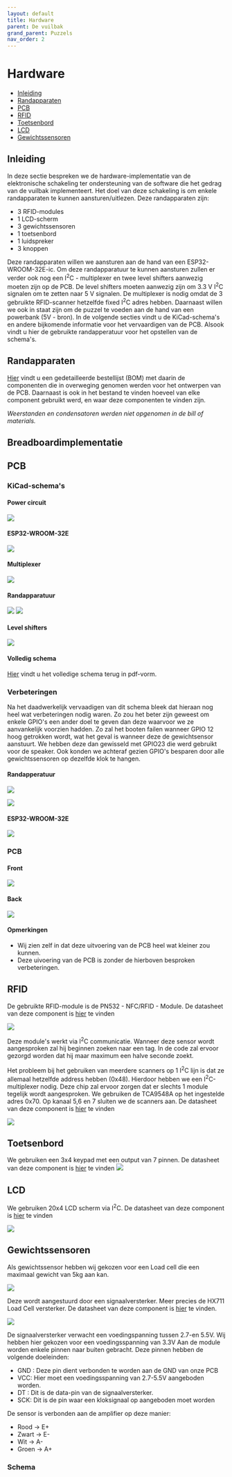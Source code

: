 ```yaml
---
layout: default
title: Hardware 
parent: De vuilbak
grand_parent: Puzzels
nav_order: 2
---
```

# Hardware

- [Inleiding](#inleiding)
- [Randapparaten](#randapparaten)
- [PCB](#pcb)
- [RFID](#rfid)
- [Toetsenbord](#toetsenbord)
- [LCD](#lcd)
- [Gewichtssensoren](#gewichtssensoren)


## Inleiding
In deze sectie bespreken we de hardware-implementatie van de elektronische schakeling ter ondersteuning van de software die het gedrag van de vuilbak implementeert.
Het doel van deze schakeling is om enkele randapparaten te kunnen aansturen/uitlezen.
Deze randapparaten zijn:

- 3 RFID-modules
- 1 LCD-scherm
- 3 gewichtssensoren
- 1 toetsenbord
- 1 luidspreker
- 3 knoppen

Deze randapparaten willen we aansturen aan de hand van een  ESP32-WROOM-32E-ic.
Om deze randapparatuur te kunnen aansturen zullen er verder ook nog een I<sup>2</sup>C - multiplexer en twee level shifters aanwezig moeten zijn op de PCB.
De level shifters moeten aanwezig zijn om 3.3 V I<sup>2</sup>C signalen om te zetten naar 5 V signalen.
De multiplexer is nodig omdat de 3 gebruikte RFID-scanner hetzelfde fixed I<sup>2</sup>C adres hebben.
Daarnaast willen we ook in staat zijn om de puzzel te voeden aan de hand van een powerbank (5V - bron).
In de volgende secties vindt u de KiCad-schema's en andere bijkomende informatie voor het vervaardigen van de PCB.
Alsook vindt u hier de gebruikte randapperatuur voor het opstellen van de schema's.

## Randapparaten

[Hier](BOM.pdf) vindt u een gedetailleerde bestellijst (BOM) met daarin de componenten die in overweging genomen werden voor het ontwerpen van de PCB.
Daarnaast is ook in het bestand te vinden hoeveel van elke component gebruikt werd, en waar deze componenten te vinden zijn.

*Weerstanden en condensatoren werden niet opgenomen in de bill of materials.*

## Breadboardimplementatie

## PCB
### KiCad-schema's
#### Power circuit

![](Power_circuit.png)

#### ESP32-WROOM-32E
![](esp32.jpg)
#### Multiplexer

![](Multiplexer.png)

#### Randapparatuur

![](randapparatuur.png)
![](randapparatuur2.jpg)

#### Level shifters

![](Level_shifters.png)

#### Volledig schema
[Hier](Schema_VuilBak.pdf) vindt u het volledige schema terug in pdf-vorm.

### Verbeteringen

Na het daadwerkelijk vervaadigen van dit schema bleek dat hieraan nog heel wat verbeteringen nodig waren.
Zo zou het beter zijn geweest om enkele GPIO's een ander doel te geven dan deze waarvoor we ze aanvankelijk voorzien hadden. Zo zal het booten failen wanneer GPIO 12 hoog getrokken wordt, wat het geval is wanneer deze de gewichtsensor aanstuurt. We hebben deze dan gewisseld met GPIO23 die werd gebruikt voor de speaker. Ook konden we achteraf gezien GPIO's besparen door alle gewichtssensoren op dezelfde klok te hangen.

#### Randapperatuur
![](randapparatuur_verbetering.jpg)

![](Buttons_verbetering.jpg)

#### ESP32-WROOM-32E
![](esp32_verbetering.jpg)

### PCB
#### Front
![](PCB_front.jpg)
#### Back
![](PCB_back.jpg)

#### Opmerkingen

- Wij zien zelf in dat deze uitvoering van de PCB heel wat kleiner zou kunnen.
- Deze uivoering van de PCB is zonder de hierboven besproken verbeteringen.

## RFID
De gebruikte RFID-module is de PN532 - NFC/RFID - Module.
De datasheet van deze component is [hier](PN532_C1.pdf) te vinden 

![](pn532.jpg)

Deze module's werkt via I<sup>2</sup>C communicatie. Wanneer deze sensor wordt aangesproken zal hij beginnen zoeken naar een tag. In de code zal ervoor gezorgd worden dat hij maar maximum een halve seconde zoekt.

Het probleem bij het gebruiken van meerdere scanners op 1 I<sup>2</sup>C lijn is dat ze allemaal hetzelfde address hebben (0x48). Hierdoor hebben we een I<sup>2</sup>C-multiplexer nodig. Deze chip zal ervoor zorgen dat er slechts 1 module tegelijk wordt aangesproken. 
We gebruiken de TCA9548A op het ingestelde adres 0x70. Op kanaal 5,6 en 7 sluiten we de scanners aan.
De datasheet van deze component is [hier](TCA.pdf) te vinden 

![](TCA.png)



## Toetsenbord
We gebruiken een 3x4 keypad met een output van 7 pinnen.
De datasheet van deze component is [hier](4x3_keypad.pdf) te vinden 
![](keypad.jpg)

## LCD
We gebruiken 20x4 LCD scherm via I<sup>2</sup>C. 
De datasheet van deze component is [hier](LCD.pdf) te vinden 

![](LCD.jpg)

## Gewichtssensoren
Als gewichtssensor hebben wij gekozen voor een Load cell die een maximaal gewicht van 5kg aan kan. 

![](load_cell_5kg.jpg)

Deze wordt aangestuurd door een signaalversterker.
Meer precies de HX711 Load Cell versterker.
De datasheet van deze component is [hier](hx711_english.pdf) te vinden.

![](HX711.jpg)

De signaalversterker verwacht een voedingspanning tussen 2.7-en 5.5V.
Wij hebben hier gekozen voor een voedingsspanning van 3.3V
Aan de module worden enkele pinnen naar buiten gebracht.
Deze pinnen hebben de volgende doeleinden:

- GND : Deze pin dient verbonden te worden aan de GND van onze PCB
- VCC: Hier moet een voedingsspanning van 2.7-5.5V aangeboden worden. 
- DT : Dit is de data-pin van de signaalversterker. 
- SCK: Dit is de pin waar een kloksignaal op aangeboden moet worden

De sensor is verbonden aan de amplifier op deze manier:

- Rood -> E+
- Zwart -> E-
- Wit -> A-
- Groen -> A+

 
 

### Schema